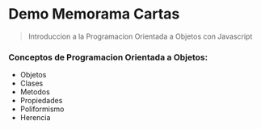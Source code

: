 # Demo Memorama Cartas
> Introduccion a la Programacion Orientada a Objetos con Javascript

### Conceptos de Programacion Orientada a Objetos:

* Objetos
* Clases
* Metodos
* Propiedades
* Poliformismo
* Herencia
